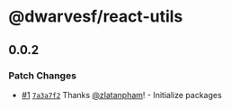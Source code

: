 # @dwarvesf/react-utils

## 0.0.2
### Patch Changes



- [#1](https://github.com/dwarvesf/react-sdk/pull/1) [`7a3a7f2`](https://github.com/dwarvesf/react-sdk/commit/7a3a7f2ae016015a725d7e9b9d2bb1d9012c1941) Thanks [@zlatanpham](https://github.com/zlatanpham)! - Initialize packages
